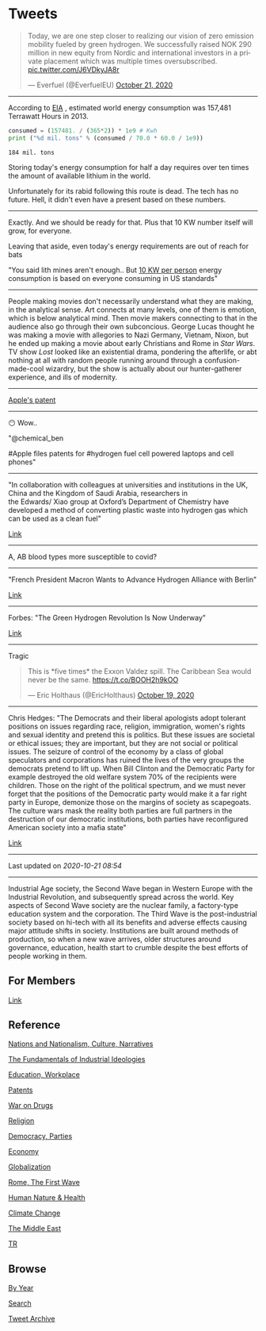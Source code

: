 # Tweets

<blockquote class="twitter-tweet"><p lang="en" dir="ltr">Today, we are one step closer to realizing our vision of zero emission mobility fueled by green hydrogen. We successfully raised NOK 290 million in new equity from Nordic and international investors in a private placement which was multiple times oversubscribed. <a href="https://t.co/J6VDkyJA8r">pic.twitter.com/J6VDkyJA8r</a></p>&mdash; Everfuel (@EverfuelEU) <a href="https://twitter.com/EverfuelEU/status/1318781565573484546?ref_src=twsrc%5Etfw">October 21, 2020</a></blockquote> <script async src="https://platform.twitter.com/widgets.js" charset="utf-8"></script>

---

According to [EIA](https://en.wikipedia.org/wiki/World_energy_consumption) ,
estimated world energy consumption was 157,481 Terrawatt Hours in 2013.

```python
consumed = (157481. / (365*2)) * 1e9 # Kwh
print ("%d mil. tons" % (consumed / 70.0 * 60.0 / 1e9))
```

```text
184 mil. tons
```

Storing today's energy consumption for half a day requires over ten
times the amount of available lithium in the world.

Unfortunately for its rabid following this route is dead. The tech has
no future. Hell, it didn't even have a present based on these numbers.

---

Exactly. And we should be ready for that. Plus that 10 KW number
itself will grow, for everyone.

Leaving that aside, even today's energy requirements are out of reach
for bats

"You said lith mines aren't enough.. But [10 KW per
person](https://muratk3n.github.io/thirdwave/en/2020/07/h2-numbers.html#lithium)
energy consumption is based on everyone consuming in US standards"

---

People making movies don't necessarily understand what they are
making, in the analytical sense. Art connects at many levels, one of
them is emotion, which is below analytical mind. Then movie makers
connecting to that in the audience also go through their own
subconcious. George Lucas thought he was making a movie with
allegories to Nazi Germany, Vietnam, Nixon, but he ended up making a
movie about early Christians and Rome in *Star Wars*. TV show *Lost*
looked like an existential drama, pondering the afterlife, or abt
nothing at all with random people running around through a
confusion-made-cool wizardry, but the show is actually about our
hunter-gatherer experience, and ills of modernity.

---

[Apple's patent](http://patft.uspto.gov/netacgi/nph-Parser?Sect1=PTO2&Sect2=HITOFF&u=%2Fnetahtml%2FPTO%2Fsearch-adv.htm&r=27&p=1&f=G&l=50&d=PTXT&S1=(apple.ASNM.+AND+20200929.PD.)&OS=an/apple+and+isd/9/29/2020&RS=(AN/apple+AND+ISD/20200929))

---

😶 Wow.. 

"@chemical_ben

\#Apple files patents for \#hydrogen fuel cell powered laptops and cell
phones"

---

"In collaboration with colleagues at universities and institutions in
the UK, China and the Kingdom of Saudi Arabia, researchers in
the Edwards/ Xiao group at Oxford’s Department of Chemistry have
developed a method of converting plastic waste into hydrogen gas which
can be used as a clean fuel"

[Link](https://www.ox.ac.uk/news/2020-10-13-turning-plastic-waste-hydrogen-and-high-value-carbons)

---

A, AB blood types more susceptible to covid? 

---

"French President Macron Wants to Advance Hydrogen Alliance with Berlin"

[Link](https://mobile.twitter.com/fuelcellsworks/status/1317831567977435136)

---

Forbes: "The Green Hydrogen Revolution Is Now Underway"

[Link](https://www.forbes.com/sites/arielcohen/2020/10/19/the-green-hydrogen-revolution-is-now-underway)

---

Tragic

<blockquote class="twitter-tweet"><p lang="en" dir="ltr">This is *five times* the Exxon Valdez spill. The Caribbean Sea would never be the same. <a href="https://t.co/BOOH2h9kOO">https://t.co/BOOH2h9kOO</a></p>&mdash; Eric Holthaus (@EricHolthaus) <a href="https://twitter.com/EricHolthaus/status/1318165685172883457?ref_src=twsrc%5Etfw">October 19, 2020</a></blockquote> <script async src="https://platform.twitter.com/widgets.js" charset="utf-8"></script>

---

Chris Hedges: "The Democrats and their liberal apologists adopt
tolerant positions on issues regarding race, religion, immigration,
women's rights and sexual identity and pretend this is politics. But
these issues are societal or ethical issues; they are important, but
they are not social or political issues. The seizure of control of the
economy by a class of global speculators and corporations has ruined
the lives of the very groups the democrats pretend to lift up. When
Bill Clinton and the Democratic Party for example destroyed the old
welfare system 70% of the recipients were children. Those on the right
of the political spectrum, and we must never forget that the positions
of the Democratic party would make it a far right party in Europe,
demonize those on the margins of society as scapegoats. The culture
wars mask the reality both parties are full partners in the
destruction of our democratic institutions, both parties have
reconfigured American society into a mafia state"

[Link](https://youtu.be/GxSN4ip_F6M?t=1717)

---


Last updated on *2020-10-21 08:54*

---


Industrial Age society, the Second Wave began in Western Europe with
the Industrial Revolution, and subsequently spread across the
world. Key aspects of Second Wave society are the nuclear family, a
factory-type education system and the corporation. The Third Wave is
the post-industrial society based on hi-tech with all its benefits and
adverse effects causing major attitude shifts in society. Institutions
are built around methods of production, so when a new wave arrives,
older structures around governance, education, health start to crumble
despite the best efforts of people working in them.

## For Members

[Link](https://thirdwave-members.herokuapp.com)

## Reference

[Nations and Nationalism, Culture, Narratives](/2013/02/nations-and-nationalism.md)

[The Fundamentals of Industrial Ideologies](/2011/04/fundamentals-of-industrial-ideologies.md)

[Education, Workplace](2017/09/education-workplace.md)

[Patents](/2018/09/patents.md)

[War on Drugs](/2019/11/war-on-drugs.md)

[Religion](/2015/04/god-religion.md)

[Democracy, Parties](/2016/11/democracy.md)

[Economy](/2018/05/economy.md)

[Globalization](/2018/09/globalization.md)

[Rome, The First Wave](/2017/12/rome.md)

[Human Nature & Health](/2020/07/human-nature.md)

[Climate Change](/2018/12/climate.md)

[The Middle East](/2019/07/middleeast.md)

[TR](../tr)

## Browse

[By Year](years.md)

[Search](search.html)

[Tweet Archive](/tweets/README.md)



